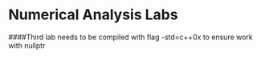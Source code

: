 # Numerical Analysis Labs <br/>

####Third lab needs to be compiled with flag -std=c++0x to ensure work with nullptr